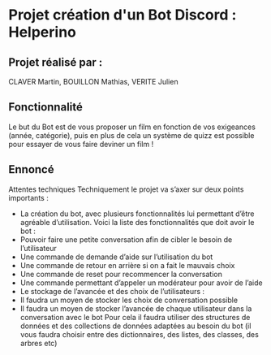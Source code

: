 # Projet création d'un Bot Discord : Helperino

## Projet réalisé par :
CLAVER Martin, BOUILLON Mathias, VERITE Julien

## Fonctionnalité
Le but du Bot est de vous proposer un film en fonction de vos exigeances (année, catégorie), puis en plus de cela un système de quizz est possible pour essayer de vous faire deviner un film ! 

## Ennoncé
Attentes techniques
Techniquement le projet va s’axer sur deux points importants : 
-	La création du bot, avec plusieurs fonctionnalités lui permettant d’être agréable d’utilisation. Voici la liste des fonctionnalités que doit avoir le bot :
-	Pouvoir faire une petite conversation afin de cibler le besoin de l’utilisateur
-	Une commande de demande d’aide sur l’utilisation du bot
-	Une commande de retour en arrière si on a fait le mauvais choix
-	Une commande de reset pour recommencer la conversation
-	Une commande permettant d’appeler un modérateur pour avoir de l’aide
-	Le stockage de l’avancée et des choix de l’utilisateurs : 
-	Il faudra un moyen de stocker les choix de conversation possible
-	Il faudra un moyen de stocker l’avancée de chaque utilisateur dans la conversation avec le bot 
Pour cela il faudra utiliser des structures de données et des collections de données adaptées au besoin du bot (il vous faudra choisir entre des dictionnaires, des listes, des classes, des arbres etc)
